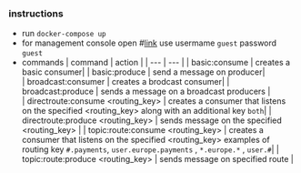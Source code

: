 ### instructions

- run `docker-compose up`
- for management console open #[link](http://localhost:15672) use usermame `guest` password `guest`
- commands
  | command | action |
  | --- | --- |
  | basic:consume | creates a basic consumer|
  | basic:produce | send a message on producer|  
  | broadcast:consumer | creates a brodcast consumer|
  | broadcast:produce | sends a message on a broadcast producers |\
  | directroute:consume <routing_key> | creates a consumer that listens on the specified <routing_key> along with an additional key `both`|
  | directroute:produce <routing_key> | sends message on the specified <routing_key> |
  | topic:route:consume <routing_key> | creates a consumer that listens on the specified <routing_key> examples of routing key `#.payments`, `user.europe.payments` , `*.europe.*` , `user.#`|
  | topic:route:produce <routing_key> | sends message on specified route |
